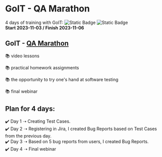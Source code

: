# GoIT - QA Marathon
4 days of training with GoIT: ![Static Badge](https://img.shields.io/badge/Jira-%230052CC?style=%20flat-square&logo=Jira&logoColor=blue&labelColor=black)
![Static Badge](https://img.shields.io/badge/TestRail-%2365C179?style=%20flat-square&logo=TestRail&logoColor=green&labelColor=black&color=blue)<br>
**Start 2023-11-03 / Finish 2023-11-06**

## GoIT - [QA Marathon](https://qa.m.goit.global/pl/?utm_source=leeloo&utm_medium=ref&utm_campaign=FPL6)
:books: video lessons

:books: practical homework assignments

:books: the opportunity to try one's hand at software testing

:books: final webinar


## Plan for 4 days:
:heavy_check_mark: Day 1 ➝ Creating Test Cases.<br>
:heavy_check_mark: Day 2 ➝ Registering in Jira, I created Bug Reports based on Test Cases from the previous day.<br>
:heavy_check_mark: Day 3 ➝ Based on 5 bug reports from users, I created Bug Reports.<br>
:heavy_check_mark: Day 4 ➝ Final webinar
